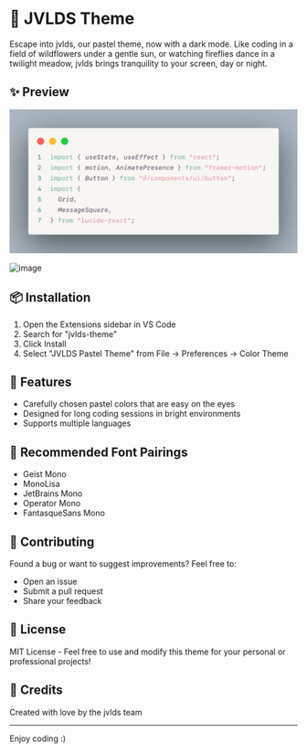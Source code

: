 # 🌸 JVLDS Theme

Escape into jvlds, our pastel theme, now with a dark mode. Like coding in a field of wildflowers under a gentle sun, or watching fireflies dance in a twilight meadow, jvlds brings tranquility to your screen, day or night.

## ✨ Preview

![image](./image.png)

![image](https://github.com/user-attachments/assets/b92044e3-1082-4acf-a1ad-603dd793cdd3)

## 📦 Installation

1. Open the Extensions sidebar in VS Code
2. Search for "jvlds-theme"
3. Click Install
4. Select "JVLDS Pastel Theme" from File → Preferences → Color Theme

## 🌟 Features

- Carefully chosen pastel colors that are easy on the eyes
- Designed for long coding sessions in bright environments
- Supports multiple languages

## 💝 Recommended Font Pairings

- Geist Mono
- MonoLisa
- JetBrains Mono
- Operator Mono
- FantasqueSans Mono

## 🤝 Contributing

Found a bug or want to suggest improvements? Feel free to:
- Open an issue
- Submit a pull request
- Share your feedback

## 📄 License

MIT License - Feel free to use and modify this theme for your personal or professional projects!

## 🙏 Credits

Created with love by the jvlds team

---

Enjoy coding :)

